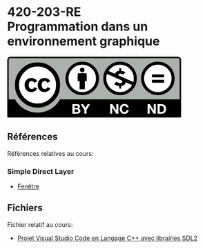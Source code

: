 # 420-203-RE<br>Programmation dans un environnement graphique

![CCL](Documents/Images/by-nc-nd.png)

## Références

Références relatives au cours:

### Simple Direct Layer

- [Fenêtre](Documents/SDLWindow.md)

## Fichiers

Fichier relatif au cours:

- [Projet Visual Studio Code en Langage C++ avec librairies SDL2](Documents/Files/VSCodeSDL2Project.zip)
